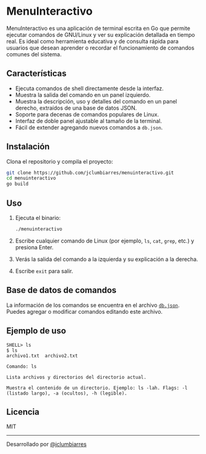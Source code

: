 # MenuInteractivo

MenuInteractivo es una aplicación de terminal escrita en Go que permite ejecutar comandos de GNU/Linux y ver su explicación detallada en tiempo real. Es ideal como herramienta educativa y de consulta rápida para usuarios que desean aprender o recordar el funcionamiento de comandos comunes del sistema.

## Características

- Ejecuta comandos de shell directamente desde la interfaz.
- Muestra la salida del comando en un panel izquierdo.
- Muestra la descripción, uso y detalles del comando en un panel derecho, extraídos de una base de datos JSON.
- Soporte para decenas de comandos populares de Linux.
- Interfaz de doble panel ajustable al tamaño de la terminal.
- Fácil de extender agregando nuevos comandos a `db.json`.

## Instalación

Clona el repositorio y compila el proyecto:

```sh
git clone https://github.com/jclumbiarres/menuinteractivo.git
cd menuinteractivo
go build
```

## Uso

1. Ejecuta el binario:

   ```sh
   ./menuinteractivo
   ```

2. Escribe cualquier comando de Linux (por ejemplo, `ls`, `cat`, `grep`, etc.) y presiona Enter.
3. Verás la salida del comando a la izquierda y su explicación a la derecha.
4. Escribe `exit` para salir.

## Base de datos de comandos

La información de los comandos se encuentra en el archivo [`db.json`](db.json). Puedes agregar o modificar comandos editando este archivo.

## Ejemplo de uso

```
SHELL> ls
$ ls
archivo1.txt  archivo2.txt

Comando: ls

Lista archivos y directorios del directorio actual.

Muestra el contenido de un directorio. Ejemplo: ls -lah. Flags: -l (listado largo), -a (ocultos), -h (legible).
```

## Licencia

MIT

---

Desarrollado por [@jclumbiarres](https://github.com/jclumbiarres)
